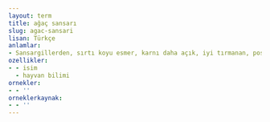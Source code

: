 ```yaml
---
layout: term
title: ağaç sansarı
slug: agac-sansari
lisan: Türkçe
anlamlar:
- Sansargillerden, sırtı koyu esmer, karnı daha açık, iyi tırmanan, postu değerli bir tür memeli; zerdeva (Martes martes)
ozellikler:
- - isim
  - hayvan bilimi
ornekler:
- - ''
orneklerkaynak:
- - ''
---
```


